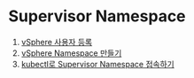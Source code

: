 ﻿# Supervisor Namespace

1. [vSphere 사용자 등록](1.md)
1. [vSphere Namespace 만들기](2.md)
1. [kubectl로 Supervisor Namespace 접속하기](3.md)
